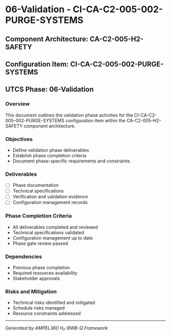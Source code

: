 # 06-Validation - CI-CA-C2-005-002-PURGE-SYSTEMS

## Component Architecture: CA-C2-005-H2-SAFETY
## Configuration Item: CI-CA-C2-005-002-PURGE-SYSTEMS
## UTCS Phase: 06-Validation

### Overview
This document outlines the validation phase activities for the CI-CA-C2-005-002-PURGE-SYSTEMS configuration item within the CA-C2-005-H2-SAFETY component architecture.

### Objectives
- Define validation phase deliverables
- Establish phase completion criteria
- Document phase-specific requirements and constraints

### Deliverables
- [ ] Phase documentation
- [ ] Technical specifications
- [ ] Verification and validation evidence
- [ ] Configuration management records

### Phase Completion Criteria
- All deliverables completed and reviewed
- Technical specifications validated
- Configuration management up to date
- Phase gate review passed

### Dependencies
- Previous phase completion
- Required resources availability
- Stakeholder approvals

### Risks and Mitigation
- Technical risks identified and mitigated
- Schedule risks managed
- Resource constraints addressed

---
*Generated by AMPEL360 H₂-BWB-Q Framework*
